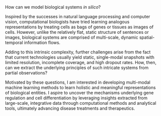 How can we model biological systems <i>in silico</i>?

Inspired by the successes in natural language processing and computer vision, computational biologists have tried learning analogous representations by treating cells as bags of genes or tissues as images of cells. However, unlike the relatively flat, static structure of sentences or images, biological systems are comprised of multi-scale, dynamic spatial-temporal information flows.

Adding to this intrinsic complexity, further challenges arise from the fact that current technologies usually yield static, single-modal snapshots with limited resolution, incomplete coverage, and high dropout rates. How, then, can we extract the underlying principles of such intricate systems from partial observations?

Motivated by these questions, I am interested in developing multi-modal machine learning methods to learn holistic and meaningful representations of biological entities. I aspire to uncover the mechanisms underlying gene regulation and cell differentiation by leveraging insights extracted from large-scale, integrative data through computational methods and analytical tools, ultimately advancing disease treatments and therapeutics.